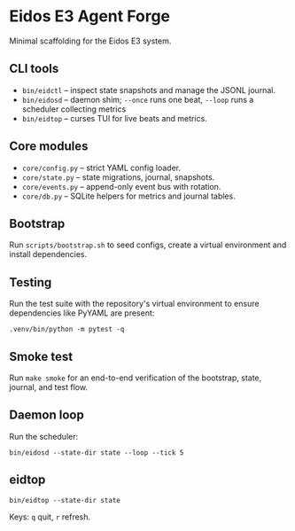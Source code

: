# Eidos E3 Agent Forge

Minimal scaffolding for the Eidos E3 system.

## CLI tools
- `bin/eidctl` – inspect state snapshots and manage the JSONL journal.
- `bin/eidosd` – daemon shim; `--once` runs one beat, `--loop` runs a scheduler collecting metrics
- `bin/eidtop` – curses TUI for live beats and metrics.

## Core modules
- `core/config.py` – strict YAML config loader.
- `core/state.py` – state migrations, journal, snapshots.
- `core/events.py` – append-only event bus with rotation.
- `core/db.py` – SQLite helpers for metrics and journal tables.

## Bootstrap
Run `scripts/bootstrap.sh` to seed configs, create a virtual environment and
install dependencies.

## Testing

Run the test suite with the repository's virtual environment to ensure
dependencies like PyYAML are present:

```
.venv/bin/python -m pytest -q
```
## Smoke test

Run `make smoke` for an end-to-end verification of the bootstrap, state,
journal, and test flow.

## Daemon loop

Run the scheduler:

```
bin/eidosd --state-dir state --loop --tick 5
```

## eidtop

```
bin/eidtop --state-dir state
```
Keys: `q` quit, `r` refresh.
